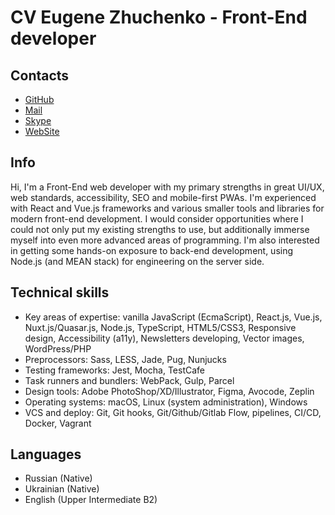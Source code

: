 # CV Eugene Zhuchenko - Front-End developer

## Contacts
- [GitHub](https://github.com/evanre/)
- [Mail](jekachenko@gmail.com)
- [Skype](live:eugene.zhuchenko)
- [WebSite](eugenezhuchenko.com)

## Info
Hi, I'm a Front-End web developer with my primary strengths in great UI/UX, web standards, accessibility, SEO and mobile-first PWAs. I'm experienced with React and Vue.js frameworks and various smaller tools and libraries for modern front-end development.
I would consider opportunities where I could not only put my existing strengths to use, but additionally immerse myself into even more advanced areas of programming. I'm also interested in getting some hands-on exposure to back-end development, using Node.js (and MEAN stack) for engineering on the server side.

## Technical skills
- Key areas of expertise: vanilla JavaScript (EcmaScript), React.js, Vue.js, Nuxt.js/Quasar.js, Node.js, TypeScript, HTML5/CSS3, Responsive design, Accessibility (a11y), Newsletters developing, Vector images, WordPress/PHP
- Preprocessors: Sass, LESS, Jade, Pug, Nunjucks
- Testing frameworks: Jest, Mocha, TestCafe
- Task runners and bundlers: WebPack, Gulp, Parcel
- Design tools: Adobe PhotoShop/XD/Illustrator, Figma, Avocode, Zeplin
- Operating systems: macOS, Linux (system administration), Windows
- VCS and deploy: Git, Git hooks, Git/Github/Gitlab Flow, pipelines, CI/CD, Docker, Vagrant

## Languages
- Russian (Native)
- Ukrainian (Native)
- English (Upper Intermediate B2)
